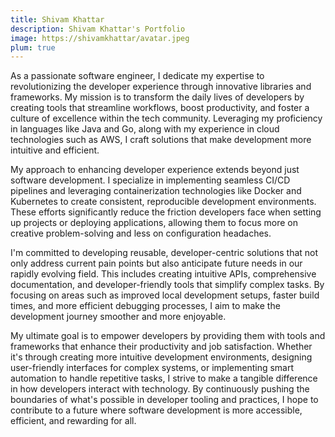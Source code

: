 ```yaml
---
title: Shivam Khattar
description: Shivam Khattar's Portfolio
image: https://shivamkhattar/avatar.jpeg
plum: true
---
```


As a passionate software engineer, I dedicate my expertise to revolutionizing the developer experience through innovative libraries and frameworks. My mission is to transform the daily lives of developers by creating tools that streamline workflows, boost productivity, and foster a culture of excellence within the tech community. Leveraging my proficiency in languages like Java and Go, along with my experience in cloud technologies such as AWS, I craft solutions that make development more intuitive and efficient.

My approach to enhancing developer experience extends beyond just software development. I specialize in implementing seamless CI/CD pipelines and leveraging containerization technologies like Docker and Kubernetes to create consistent, reproducible development environments. These efforts significantly reduce the friction developers face when setting up projects or deploying applications, allowing them to focus more on creative problem-solving and less on configuration headaches.

I'm committed to developing reusable, developer-centric solutions that not only address current pain points but also anticipate future needs in our rapidly evolving field. This includes creating intuitive APIs, comprehensive documentation, and developer-friendly tools that simplify complex tasks. By focusing on areas such as improved local development setups, faster build times, and more efficient debugging processes, I aim to make the development journey smoother and more enjoyable.

My ultimate goal is to empower developers by providing them with tools and frameworks that enhance their productivity and job satisfaction. Whether it's through creating more intuitive development environments, designing user-friendly interfaces for complex systems, or implementing smart automation to handle repetitive tasks, I strive to make a tangible difference in how developers interact with technology. By continuously pushing the boundaries of what's possible in developer tooling and practices, I hope to contribute to a future where software development is more accessible, efficient, and rewarding for all.